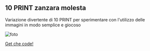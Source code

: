 ## 10 PRINT zanzara molesta 
Variazione divertente di 10 PRINT per sperimentare con l'utilizzo delle immagini in modo semplice e giocoso

![foto](https://user-images.githubusercontent.com/76476654/119973569-ef504b00-bfb3-11eb-8844-6511a59455db.png)

[Get che code!](https://editor.p5js.org/Gaia/full/Qb3gaJ7eA)

